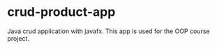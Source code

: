 # crud-product-app
 Java crud application with javafx.
 This app is used for the OOP course project.
	